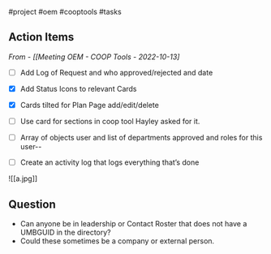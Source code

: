 #project #oem #cooptools #tasks

## Action Items
*From - [[Meeting OEM - COOP Tools - 2022-10-13]* 
- [ ] Add Log of Request and who approved/rejected and date
- [x] Add Status Icons to relevant Cards 
- [x] Cards tilted for Plan Page add/edit/delete
- [ ] Use card for sections in coop tool Hayley asked for it.
- [ ] Array of objects user and list of departments approved and roles for this user--
- [ ] Create an activity log that logs everything that’s done


![[a.jpg]]

## Question
- Can anyone be in leadership or Contact Roster that does not have a UMBGUID in the directory?
- Could these sometimes be a company or external person.
